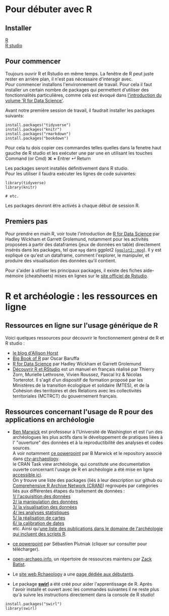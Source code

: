 # Pour débuter avec R
## Installer  
[R](https://cran.r-project.org/bin/macosx/)  
[R studio](https://www.rstudio.com/products/rstudio/download/)

## Pour commencer
Toujours ouvrir R et Rstudio en même temps. La fenêtre de R peut juste rester en arrière plan, il n'est pas nécessaire d'interagir avec.  
Pour commencer installons l'environnement de travail. Pour cela il faut installer un certain nombre de packages qui permettent d'utiliser des fonctionnalités particulières, comme cela est évoqué dans [l'introduction du volume 'R for Data Science'](https://r4ds.had.co.nz/introduction.html#the-tidyverse).

Avant notre première session de travail, il faudrait installer les packages suivants:
```{r}
install.packages("tidyverse")
install.packages("knitr")
install.packages("rmarkdown")
install.packages("bookdown")
```
Pour cela tu dois copier ces commandes telles quelles dans la fenetre haut gauche de R studio et les exécuter une par une en utilisant les touches  
Command (or Cmd) &#8984; **+** Entrer ↵ Return

Les packages seront installés définitivement dans R studio.  
Pour les utiliser il faudra exécuter les lignes de code suivantes:
```{r}
library(tidyverse)
library(knitr)

# etc.
```
Les packages devront être activés à chaque début de session R.  


## Premiers pas
Pour prendre en main R, voir toute l'introduction de [R for Data Science](https://r4ds.had.co.nz/index.html) par Hadley Wickham et Garrett Grolemund, notamment pour les activités proposées à partir des dataframes (jeux de données en table) directement insérés dans les packages, tel que `mpg` dans ggplot2 ([`ggplot2::mpg`](https://ggplot2.tidyverse.org/reference/mpg.html)). Il y est expliqué ce qu'est un dataframe, comment l'explorer, le manipuler, et produire des visualisation des données qu'il contient.  

Pour s'aider à utiliser les principaux packages, il existe des fiches aide-mémoire (cheatsheets) mises en lignes sur le [site officiel de Rstudio](https://www.rstudio.com/resources/cheatsheets/).


# R et archéologie : les ressources en ligne
## Ressources en ligne sur l'usage générique de R
Voici quelques ressources pour découvrir le fonctionnement général de R et R studio :  
- [le blog d'Allison Horst](https://blog.rstudio.com/2019/11/18/artist-in-residence/)  
- [Big Book of R](https://www.bigbookofr.com/) par Oscar Baruffa  
- [R for Data Science](https://r4ds.had.co.nz/index.html) par Hadley Wickham et Garrett Grolemund  
- [Découvrir R et RStudio](https://mtes-mct.github.io/parcours_r_socle_introduction/) est un manuel en français réalisé par Thierry Zorn, Murielle Lethrosne, Vivien Roussez, Pascal Irz & Nicolas Torterotot. Il s'agit d'un dispositif de formation proposé par les Ministères de la transition écologique et solidaire (MTES), et de la Cohésion des territoires et des Relations avec les collectivités territoriales (MCTRCT) du gouvernement français.  

## Ressources concernant l'usage de R pour des applications en archéologie
- [Ben Marwick](https://github.com/benmarwick) est professeur à l'Université de Washington et est l'un des archéologues les plus actifs dans le développement de pratiques liées à l' "ouverture" des données et à la reproductibilité des analyses et codes sources.  
A voir notamment 
[ce powerpoint](https://benmarwick.github.io/tidyverse-for-archaeology/tidyverse-for-archaeology.html#1) par B Marwick et le repository associé dans [ctv-archaeology](https://github.com/benmarwick/ctv-archaeology#making-maps-and-using-r-as-a-geographical-information-system).  
le CRAN Task view archéologie, qui constitute une documentation ouverte concernant l'usage de R en archéologie a été mise en ligne [accessible ici](https://github.com/benmarwick/ctv-archaeology).  
On y trouve une liste des packages (liés à leur description sur github ou [Comprehensive R Archive Network (CRAN)](https://cran.rstudio.com/)) regroupés par catégories liés aux différentes étapes du traitement de données :  
[1/ l'acquisition des données](https://github.com/benmarwick/ctv-archaeology#data-acquisition)  
[2/ la manipulation des données](https://github.com/benmarwick/ctv-archaeology#data-manipulation)  
[3/ la visualisation des données](https://github.com/benmarwick/ctv-archaeology#visualising-data)  
[4/ les analyses statistiques](https://github.com/benmarwick/ctv-archaeology#analysis-in-general)  
[5/ la réalisation de cartes](https://github.com/benmarwick/ctv-archaeology#making-maps-and-using-r-as-a-geographical-information-system)  
[6/ la calibration de dates](https://github.com/benmarwick/ctv-archaeology#dating)  
etc.
Ainsi qu'[une liste des publications dans le domaine de l'archéologie qui incluent des scripts R](https://github.com/benmarwick/ctv-archaeology#publications-that-include-r-code).  

- [ce powerpoint](https://rzine.fr/publication/20210713_archeologie_usages_disciplinaires_de_r/) par Sébastien Plutniak (cliquer sur consulter pour télécharger).    
- [open-archaeo.info](https://open-archaeo.info), un répertoire de ressources maintenu par [Zack Batist](https://github.com/zackbatist).
- Le [site web Rchaeology](https://rchaeology.github.io/about/) a une [page dédiée aux débutants](https://rchaeology.github.io/resources/beginners/).
- Le package [**swirl**](https://swirlstats.com/) a été créé pour aider l'apprentissage de R. Après l'avoir installé et ouvert avec les commandes suivantes il ne reste plus qu'à suivre les instructions directement dans la console de R studio!
```{r}
install.packages("swirl")
library(swirl)
```
